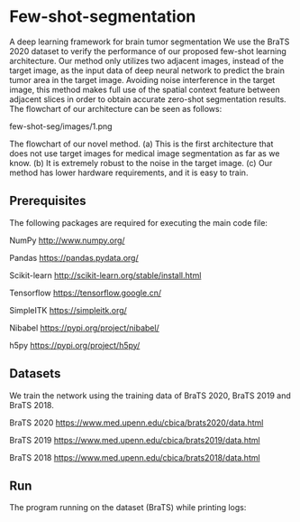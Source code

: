 # Few-shot-segmentation
A deep learning framework for brain tumor segmentation
We use the BraTS 2020 dataset to verify the performance of our proposed few-shot learning architecture. Our method only utilizes two adjacent images, instead of the target image, as the input data of deep neural network to predict the brain tumor area in the target image. Avoiding noise interference in the target image, this method makes full use of the spatial context feature between adjacent slices in order to obtain accurate zero-shot segmentation results.
The flowchart of our architecture can be seen as follows:

few-shot-seg/images/1.png

The flowchart of our novel method. (a) This is the first architecture that does not use target images for medical image segmentation as far as we know. (b) It is extremely robust to the noise in the target image. (c) Our method has lower hardware requirements, and it is easy to train.

## Prerequisites
The following packages are required for executing the main code file:

NumPy http://www.numpy.org/

Pandas https://pandas.pydata.org/

Scikit-learn http://scikit-learn.org/stable/install.html

Tensorflow https://tensorflow.google.cn/

SimpleITK https://simpleitk.org/

Nibabel https://pypi.org/project/nibabel/

h5py https://pypi.org/project/h5py/
  
## Datasets
We train the network using the training data of BraTS 2020, BraTS 2019 and BraTS 2018.  

BraTS 2020 https://www.med.upenn.edu/cbica/brats2020/data.html

BraTS 2019 https://www.med.upenn.edu/cbica/brats2019/data.html

BraTS 2018 https://www.med.upenn.edu/cbica/brats2018/data.html

## Run
The program running on the dataset (BraTS) while printing logs:
